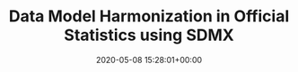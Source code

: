 ---
authors:
- David Matic
categories: []
date: '2020-05-08 15:28:01+00:00'
external_link: ''
image:
  caption: ''
  focal_point: ''
  preview_only: false
slides: ''
summary: ''
tags:
- Ongoing
title: Data Model Harmonization in Official Statistics using SDMX
url_code: ''
url_pdf: ''
url_slides: ''
url_video: ''
---